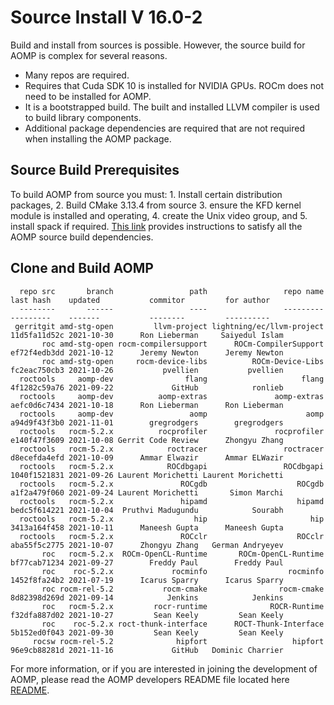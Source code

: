 # Source Install V 16.0-2

Build and install from sources is possible.  However, the source build for AOMP is complex for several reasons.
- Many repos are required.
- Requires that Cuda SDK 10 is installed for NVIDIA GPUs. ROCm does not need to be installed for AOMP.
- It is a bootstrapped build. The built and installed LLVM compiler is used to build library components.
- Additional package dependencies are required that are not required when installing the AOMP package.

## Source Build Prerequisites

To build AOMP from source you must: 1. Install certain distribution packages, 2. Build CMake 3.13.4 from source 3. ensure the KFD kernel module is installed and operating, 4. create the Unix video group, and 5. install spack if required. [This link](SOURCEINSTALL_PREREQUISITE.md) provides instructions to satisfy all the AOMP source build dependencies.

## Clone and Build AOMP

```
  repo src       branch                 path                 repo name    last hash    updated           commitor         for author
  --------       ------                 ----                 ---------    ---------    -------           --------         ----------
 gerritgit amd-stg-open         llvm-project lightning/ec/llvm-project 11d5fa11d52c 2021-10-30      Ron Lieberman     Saiyedul Islam
       roc amd-stg-open rocm-compilersupport      ROCm-CompilerSupport ef72f4edb3dd 2021-10-12      Jeremy Newton      Jeremy Newton
       roc amd-stg-open     rocm-device-libs          ROCm-Device-Libs fc2eac750cb3 2021-10-26           pvellien           pvellien
  roctools     aomp-dev                flang                     flang 4f1282c59a76 2021-09-22             GitHub            ronlieb
  roctools     aomp-dev          aomp-extras               aomp-extras aefc0d6c7434 2021-10-18      Ron Lieberman      Ron Lieberman
  roctools     aomp-dev                 aomp                      aomp a94d9f43f3b0 2021-11-01        gregrodgers        gregrodgers
  roctools   rocm-5.2.x          rocprofiler               rocprofiler e140f47f3609 2021-10-08 Gerrit Code Review      Zhongyu Zhang
  roctools   rocm-5.2.x            roctracer                 roctracer d8ecefda4efd 2021-10-09      Ammar Elwazir      Ammar ELWazir
  roctools   rocm-5.2.x            ROCdbgapi                 ROCdbgapi 1040f1521831 2021-09-26 Laurent Morichetti Laurent Morichetti
  roctools   rocm-5.2.x               ROCgdb                    ROCgdb a1f2a479f060 2021-09-24 Laurent Morichetti       Simon Marchi
  roctools   rocm-5.2.x               hipamd                    hipamd bedc5f614221 2021-10-04  Pruthvi Madugundu            Sourabh
  roctools   rocm-5.2.x                  hip                       hip 3413a164f458 2021-10-11      Maneesh Gupta      Maneesh Gupta
  roctools   rocm-5.2.x               ROCclr                    ROCclr aba55f5c2775 2021-10-07      Zhongyu Zhang   German Andryeyev
       roc   rocm-5.2.x  ROCm-OpenCL-Runtime       ROCm-OpenCL-Runtime bf77cab71234 2021-09-27        Freddy Paul        Freddy Paul
       roc    roc-5.2.x             rocminfo                  rocminfo 1452f8fa24b2 2021-07-19      Icarus Sparry      Icarus Sparry
       roc rocm-rel-5.2           rocm-cmake                rocm-cmake 8d82398d269d 2021-09-14            Jenkins            Jenkins
       roc   rocm-5.2.x         rocr-runtime              ROCR-Runtime f32dfa887d02 2021-10-27         Sean Keely         Sean Keely
       roc    roc-5.2.x roct-thunk-interface      ROCT-Thunk-Interface 5b152ed0f043 2021-09-30         Sean Keely         Sean Keely
     rocsw rocm-rel-5.2              hipfort                   hipfort 96e9cb88281d 2021-11-16             GitHub   Dominic Charrier
```
For more information, or if you are interested in joining the development of AOMP, please read the AOMP developers README file located here [README](../bin/README.md).
